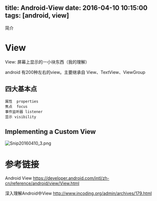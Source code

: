 title: Android-View
date: 2016-04-10 10:15:00
tags: [android, view]
---

简介
<!--more-->
# View
View: 屏幕上显示的一小块东西（我的理解）

android 有200种左右的view。主要继承自 View、TextView、ViewGroup

## 四大基本点
    属性  properties
    焦点  focus
    事件监听器 listener
    显示 visibility

## Implementing a Custom View
![Snip20160410_3.png](http://7xp2s1.com2.z0.glb.qiniucdn.com/2016/04/10/3f4eb3de0ecee2002012f1e9b0f0e9ad.png "Snip20160410_3.png")


# 参考链接
Android View
https://developer.android.com/intl/zh-cn/reference/android/view/View.html

深入理解Android中View
http://www.incoding.org/admin/archives/179.html